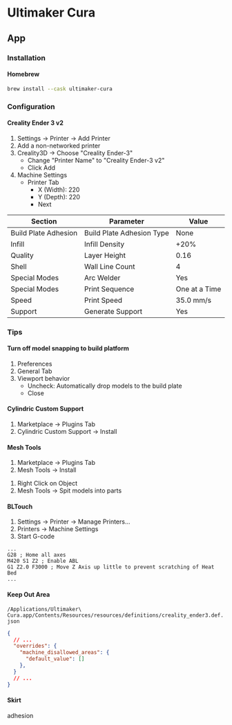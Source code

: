# Ultimaker Cura

<!--
https://www.domestika.org/en/courses/833-introduction-to-3d-design-and-printing
https://www.udemy.com/course/impressao-3d-um-guia-passo-a-passo-2020/
https://www.udemy.com/course/3d-printing-through-to-painting/
https://www.udemy.com/course/3d-printing-101-the-ultimate-beginners-guide/
https://www.udemy.com/course/how-to-optimize-3d-prints/
https://www.linkedin.com/learning/additive-manufacturing-optimizing-3d-prints-2/getting-the-most-out-of-your-3d-printer
https://www.coursera.org/lecture/3d-print-hardware/04-02-04-cura-slicer-basics-WJiS5
-->

## App

### Installation

#### Homebrew

```sh
brew install --cask ultimaker-cura
```

### Configuration

#### Creality Ender 3 v2

1. Settings -> Printer -> Add Printer
2. Add a non-networked printer
3. Creality3D -> Choose "Creality Ender-3"
   - Change "Printer Name" to "Creality Ender-3 v2"
   - Click Add
4. Machine Settings
   - Printer Tab
     - X (Width): 220
     - Y (Depth): 220
     - Next

<!--
https://www.youtube.com/watch?v=F6BCra3vW_k&t=36s
https://www.youtube.com/watch?v=wbcB9LT40lE
https://www.youtube.com/watch?v=us8YqV-sJkw
https://www.youtube.com/watch?v=Xkr8YFtMgG4
https://www.youtube.com/watch?v=k-inUpjRVLA
https://www.youtube.com/watch?v=FdnV71HYIEw
https://www.youtube.com/watch?v=tvxugQmhrcc
https://www.youtube.com/watch?v=gSySGU-52Lo
https://www.youtube.com/watch?v=XadcyqoQmrw
-->

| Section | Parameter | Value |
| --- | --- | --- |
| Build Plate Adhesion | Build Plate Adhesion Type | None |
| Infill | Infill Density | +20% |
| Quality | Layer Height | 0.16 |
| Shell | Wall Line Count | 4 |
| Special Modes | Arc Welder | Yes |
| Special Modes | Print Sequence | One at a Time |
| Speed | Print Speed | 35.0 mm/s |
| Support | Generate Support | Yes |

### Tips

#### Turn off model snapping to build platform

1. Preferences
2. General Tab
3. Viewport behavior
   - Uncheck: Automatically drop models to the build plate
   - Close

#### Cylindric Custom Support

1. Marketplace -> Plugins Tab
2. Cylindric Custom Support -> Install
<!-- 3.  -->

#### Mesh Tools

1. Marketplace -> Plugins Tab
2. Mesh Tools -> Install
<!-- 3.  -->

1. Right Click on Object
2. Mesh Tools -> Spit models into parts

#### BLTouch

1. Settings -> Printer -> Manage Printers...
2. Printers -> Machine Settings
3. Start G-code

```
...
G28 ; Home all axes
M420 S1 Z2 ; Enable ABL
G1 Z2.0 F3000 ; Move Z Axis up little to prevent scratching of Heat Bed
...
```

#### Keep Out Area

`/Applications/Ultimaker\ Cura.app/Contents/Resources/resources/definitions/creality_ender3.def.json`

```json
{
  // ...
  "overrides": {
    "machine_disallowed_areas": {
      "default_value": []
    },
  }
  // ...
}
```

#### Skirt

adhesion
